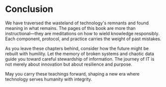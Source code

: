 # Conclusion

We have traversed the wasteland of technology's remnants and found meaning in what remains. The pages of this book are more than instructional—they are meditations on how to wield knowledge responsibly. Each component, protocol, and practice carries the weight of past mistakes.

As you leave these chapters behind, consider how the future might be rebuilt with humility. Let the memory of broken systems and chaotic data guide you toward careful stewardship of information. The journey of IT is not merely about innovation but about resilience and purpose.

May you carry these teachings forward, shaping a new era where technology serves humanity with integrity.
